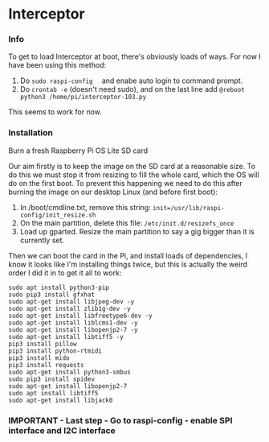 # Interceptor

### Info

To get to load Interceptor at boot, there's obviously loads of ways. For now I have been using this method:

1. Do ```sudo raspi-config  ``` and enabe auto login to command prompt.
2. Do ```crontab -e``` (doesn't need sudo), and on the last line add ```@reboot python3 /home/pi/interceptor-103.py```

This seems to work for now.

### Installation

Burn a fresh Raspberry Pi OS Lite SD card

Our aim firstly is to keep the image on the SD card at a reasonable size. To do this we must stop it from resizing to fill the whole card, which the OS will do on the first boot. To prevent this happening we need to do this after burning the image on our desktop Linux (and before first boot):

1. In /boot/cmdline.txt, remove this string: ```init=/usr/lib/raspi-config/init_resize.sh```
2. On the main partition, delete this file: ```/etc/init.d/resizefs_once```
3. Load up gparted. Resize the main partition to say a gig bigger than it is currently set.

Then we can boot the card in the Pi, and install loads of dependencies, I know it looks like I'm installing things twice, but this is actually the weird order I did it in to get it all to work:

```
sudo apt install python3-pip
sudo pip3 install gfxhat
sudo apt-get install libjpeg-dev -y
sudo apt-get install zlib1g-dev -y
sudo apt-get install libfreetype6-dev -y
sudo apt-get install liblcms1-dev -y
sudo apt-get install libopenjp2-7 -y
sudo apt-get install libtiff5 -y
pip3 install pillow
pip3 install python-rtmidi
pip3 install mido
pip3 install requests
sudo apt-get install python3-smbus
sudo pip3 install spidev
sudo apt-get install libopenjp2-7
sudo apt install libtiff5
sudo apt-get install libjack0
```
### IMPORTANT - Last step - Go to raspi-config - enable SPI interface and I2C interface


